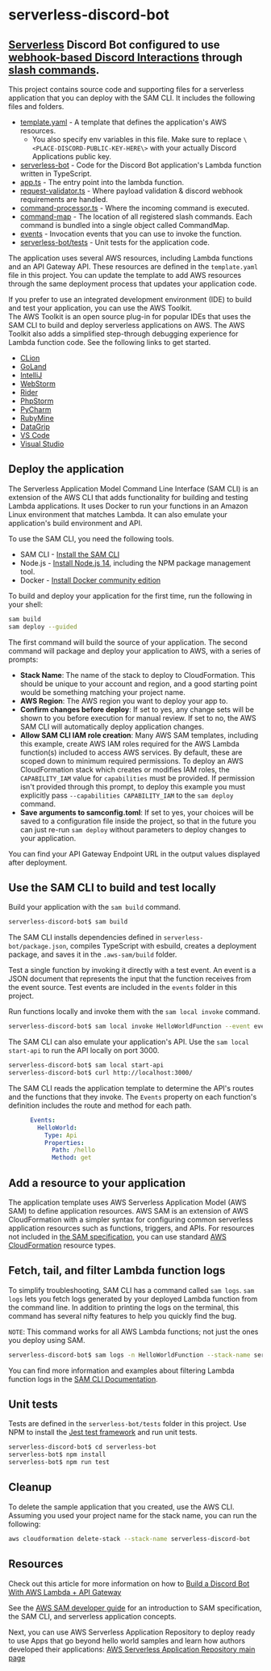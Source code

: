 # serverless-discord-bot
[Serverless](https://hackernoon.com/what-is-serverless-architecture-what-are-its-pros-and-cons-cc4b804022e9) Discord Bot configured to use [webhook-based Discord Interactions](https://discord.com/developers/docs/interactions/receiving-and-responding#receiving-an-interaction) through [slash commands](https://discord.com/developers/docs/interactions/application-commands#slash-commands).
---------------------------------------------------------------------------------------------------

This project contains source code and supporting files for a serverless application that you can deploy with the SAM CLI. It includes the following files and folders.

- [template.yaml](https://github.com/nneonneom/serverless-discord-bot/blob/main/template.yaml) - A template that defines the application's AWS resources.
  - You also specify env variables in this file. Make sure to replace `\<PLACE-DISCORD-PUBLIC-KEY-HERE\>` with your actually Discord Applications public key. 
- [serverless-bot](https://github.com/nneonneom/serverless-discord-bot/tree/main/serverless-bot) - Code for the Discord Bot application's Lambda function written in TypeScript.
- [app.ts](https://github.com/nneonneom/serverless-discord-bot/blob/main/serverless-bot/app.ts) - The entry point into the lambda function.
- [request-validator.ts](https://github.com/nneonneom/serverless-discord-bot/blob/main/serverless-bot/src/request-validator/request-validator.ts) - Where payload validation & discord webhook requirements are handled.
- [command-processor.ts](https://github.com/nneonneom/serverless-discord-bot/blob/main/serverless-bot/src/commands/services/command-processor.ts) - Where the incoming command is executed.
- [command-map](https://github.com/nneonneom/serverless-discord-bot/tree/main/serverless-bot/src/commands/command-map) - The location of all registered slash commands. Each command is bundled into a single object called CommandMap.
- [events](https://github.com/nneonneom/serverless-discord-bot/tree/main/events) - Invocation events that you can use to invoke the function.
- [serverless-bot/tests](https://github.com/nneonneom/serverless-discord-bot/tree/main/serverless-bot/tests/unit) - Unit tests for the application code. 




The application uses several AWS resources, including Lambda functions and an API Gateway API. These resources are defined in the `template.yaml` file in this project. You can update the template to add AWS resources through the same deployment process that updates your application code.

If you prefer to use an integrated development environment (IDE) to build and test your application, you can use the AWS Toolkit.  
The AWS Toolkit is an open source plug-in for popular IDEs that uses the SAM CLI to build and deploy serverless applications on AWS. The AWS Toolkit also adds a simplified step-through debugging experience for Lambda function code. See the following links to get started.

* [CLion](https://docs.aws.amazon.com/toolkit-for-jetbrains/latest/userguide/welcome.html)
* [GoLand](https://docs.aws.amazon.com/toolkit-for-jetbrains/latest/userguide/welcome.html)
* [IntelliJ](https://docs.aws.amazon.com/toolkit-for-jetbrains/latest/userguide/welcome.html)
* [WebStorm](https://docs.aws.amazon.com/toolkit-for-jetbrains/latest/userguide/welcome.html)
* [Rider](https://docs.aws.amazon.com/toolkit-for-jetbrains/latest/userguide/welcome.html)
* [PhpStorm](https://docs.aws.amazon.com/toolkit-for-jetbrains/latest/userguide/welcome.html)
* [PyCharm](https://docs.aws.amazon.com/toolkit-for-jetbrains/latest/userguide/welcome.html)
* [RubyMine](https://docs.aws.amazon.com/toolkit-for-jetbrains/latest/userguide/welcome.html)
* [DataGrip](https://docs.aws.amazon.com/toolkit-for-jetbrains/latest/userguide/welcome.html)
* [VS Code](https://docs.aws.amazon.com/toolkit-for-vscode/latest/userguide/welcome.html)
* [Visual Studio](https://docs.aws.amazon.com/toolkit-for-visual-studio/latest/user-guide/welcome.html)

## Deploy the application

The Serverless Application Model Command Line Interface (SAM CLI) is an extension of the AWS CLI that adds functionality for building and testing Lambda applications. It uses Docker to run your functions in an Amazon Linux environment that matches Lambda. It can also emulate your application's build environment and API.

To use the SAM CLI, you need the following tools.

* SAM CLI - [Install the SAM CLI](https://docs.aws.amazon.com/serverless-application-model/latest/developerguide/serverless-sam-cli-install.html)
* Node.js - [Install Node.js 14](https://nodejs.org/en/), including the NPM package management tool.
* Docker - [Install Docker community edition](https://hub.docker.com/search/?type=edition&offering=community)

To build and deploy your application for the first time, run the following in your shell:

```bash
sam build
sam deploy --guided
```

The first command will build the source of your application. The second command will package and deploy your application to AWS, with a series of prompts:

* **Stack Name**: The name of the stack to deploy to CloudFormation. This should be unique to your account and region, and a good starting point would be something matching your project name.
* **AWS Region**: The AWS region you want to deploy your app to.
* **Confirm changes before deploy**: If set to yes, any change sets will be shown to you before execution for manual review. If set to no, the AWS SAM CLI will automatically deploy application changes.
* **Allow SAM CLI IAM role creation**: Many AWS SAM templates, including this example, create AWS IAM roles required for the AWS Lambda function(s) included to access AWS services. By default, these are scoped down to minimum required permissions. To deploy an AWS CloudFormation stack which creates or modifies IAM roles, the `CAPABILITY_IAM` value for `capabilities` must be provided. If permission isn't provided through this prompt, to deploy this example you must explicitly pass `--capabilities CAPABILITY_IAM` to the `sam deploy` command.
* **Save arguments to samconfig.toml**: If set to yes, your choices will be saved to a configuration file inside the project, so that in the future you can just re-run `sam deploy` without parameters to deploy changes to your application.

You can find your API Gateway Endpoint URL in the output values displayed after deployment.

## Use the SAM CLI to build and test locally

Build your application with the `sam build` command.

```bash
serverless-discord-bot$ sam build
```

The SAM CLI installs dependencies defined in `serverless-bot/package.json`, compiles TypeScript with esbuild, creates a deployment package, and saves it in the `.aws-sam/build` folder.

Test a single function by invoking it directly with a test event. An event is a JSON document that represents the input that the function receives from the event source. Test events are included in the `events` folder in this project.

Run functions locally and invoke them with the `sam local invoke` command.

```bash
serverless-discord-bot$ sam local invoke HelloWorldFunction --event events/event.json
```

The SAM CLI can also emulate your application's API. Use the `sam local start-api` to run the API locally on port 3000.

```bash
serverless-discord-bot$ sam local start-api
serverless-discord-bot$ curl http://localhost:3000/
```

The SAM CLI reads the application template to determine the API's routes and the functions that they invoke. The `Events` property on each function's definition includes the route and method for each path.

```yaml
      Events:
        HelloWorld:
          Type: Api
          Properties:
            Path: /hello
            Method: get
```

## Add a resource to your application
The application template uses AWS Serverless Application Model (AWS SAM) to define application resources. AWS SAM is an extension of AWS CloudFormation with a simpler syntax for configuring common serverless application resources such as functions, triggers, and APIs. For resources not included in [the SAM specification](https://github.com/awslabs/serverless-application-model/blob/master/versions/2016-10-31.md), you can use standard [AWS CloudFormation](https://docs.aws.amazon.com/AWSCloudFormation/latest/UserGuide/aws-template-resource-type-ref.html) resource types.

## Fetch, tail, and filter Lambda function logs

To simplify troubleshooting, SAM CLI has a command called `sam logs`. `sam logs` lets you fetch logs generated by your deployed Lambda function from the command line. In addition to printing the logs on the terminal, this command has several nifty features to help you quickly find the bug.

`NOTE`: This command works for all AWS Lambda functions; not just the ones you deploy using SAM.

```bash
serverless-discord-bot$ sam logs -n HelloWorldFunction --stack-name serverless-discord-bot --tail
```

You can find more information and examples about filtering Lambda function logs in the [SAM CLI Documentation](https://docs.aws.amazon.com/serverless-application-model/latest/developerguide/serverless-sam-cli-logging.html).

## Unit tests

Tests are defined in the `serverless-bot/tests` folder in this project. Use NPM to install the [Jest test framework](https://jestjs.io/) and run unit tests.

```bash
serverless-discord-bot$ cd serverless-bot
serverless-bot$ npm install
serverless-bot$ npm run test
```

## Cleanup

To delete the sample application that you created, use the AWS CLI. Assuming you used your project name for the stack name, you can run the following:

```bash
aws cloudformation delete-stack --stack-name serverless-discord-bot
```

## Resources

Check out this article for more information on how to [Build a Discord Bot With AWS Lambda + API Gateway](https://betterprogramming.pub/build-a-discord-bot-with-aws-lambda-api-gateway-cc1cff750292)

See the [AWS SAM developer guide](https://docs.aws.amazon.com/serverless-application-model/latest/developerguide/what-is-sam.html) for an introduction to SAM specification, the SAM CLI, and serverless application concepts.

Next, you can use AWS Serverless Application Repository to deploy ready to use Apps that go beyond hello world samples and learn how authors developed their applications: [AWS Serverless Application Repository main page](https://aws.amazon.com/serverless/serverlessrepo/)
